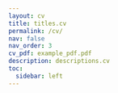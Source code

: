 ```yaml
---
layout: cv
title: titles.cv
permalink: /cv/
nav: false
nav_order: 3
cv_pdf: example_pdf.pdf
description: descriptions.cv
toc:
  sidebar: left
---
```

